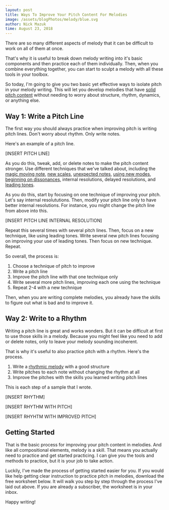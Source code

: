 ```yaml
---
layout: post
title: Ways To Improve Your Pitch Content For Melodies
image: /assets/blogPhotos/melody/blue.svg
author: Nick Mazuk
time: August 23, 2018
---
```


There are so many different aspects of melody that it can be difficult to work on all of them at once.

That's why it is useful to break down melody writing into it's basic components and then practice each of them individually. Then, when you combine everything together, you can start to sculpt a melody with all these tools in your toolbox.

So today, I'm going to give you two basic yet effective ways to isolate pitch in your melody writing. This will let you develop melodies that have [solid pitch content](/blog/IncreasePitchVarietyInYourMelody) without needing to worry about structure, rhythm, dynamics, or anything else.

<!--end-of-intro-->

## Way 1: Write a Pitch Line

The first way you should always practice when improving pitch is writing pitch lines. Don't worry about rhythm. Only write notes.

Here's an example of a pitch line.

[INSERT PITCH LINE]

As you do this, tweak, add, or delete notes to make the pitch content stronger. Use different techniques that we've talked about, including the [magic moving note](/blog/MagicMovingNote), [new scales](/blog/IncreasePitchVarietyInYourMelody#2-explore-new-scales), [unexpected notes](/blog/UnexpectedNoteClimaxes), [using new modes](/blog/IncreasePitchVarietyInYourMelody#1-unlock-new-notes-with-modes), [beginning on dissonances](/blog/IncreasePitchVarietyInYourMelody#4-begin-on-dissonance), internal resolutions, delayed resolutions, and [leading tones](/blog/IncreasePitchVarietyInYourMelody#3-use-leading-tones-to-increase-tension).

As you do this, start by focusing on one technique of improving your pitch. Let's say internal resolututions. Then, modify your pitch line only to have better internal resolutions. For instance, you might change the pitch line from above into this.

[INSERT PITCH LINE INTERNAL RESOLUTION]

Repeat this several times with several pitch lines. Then, focus on a new technique, like using leading tones. Write several new pitch lines focusing on improving your use of leading tones. Then focus on new technique. Repeat.

So overall, the process is:

1. Choose a technique of pitch to improve
2. Write a pitch line
3. Improve the pitch line with that one technique only
4. Write several more pitch lines, improving each one using the technique
5. Repeat 2-4 with a new technique

Then, when you are writing complete melodies, you already have the skills to figure out what is bad and to improve it.

## Way 2: Write to a Rhythm

Writing a pitch line is great and works wonders. But it can be difficult at first to use those skills in a melody. Because you might feel like you need to add or delete notes, only to leave your melody sounding incoherent.

That is why it's useful to also practice pitch with a rhythm. Here's the process.

1. Write a [rhythmic melody](/blog/WaysToImproveYourRhythmicContentForMelodies#way-1-rhythm-only-melodies) with a good structure
2. Write pitches to each note without changing the rhythm at all
3. Improve the pitches with the skills you learned writing pitch lines

This is each step of a sample that I wrote.

[INSERT RHYTHM]

[INSERT RHYTHM WITH PITCH]

[INSERT RHYHTM WITH IMPROVED PITCH]

## Getting Started

That is the basic process for improving your pitch content in melodies. And like all compositional elements, melody is a skill. That means you actually need to practice and get started practicing. I can give you the tools and methods to practice, but it is your job to take action.

Luckily, I've made the process of getting started easier for you. If you would like help getting clear instruction to practice pitch in melodies, download the free worksheet below. It will walk you step by step through the process I've laid out above. If you are already a subscriber, the worksheet is in your inbox.

Happy writing!
